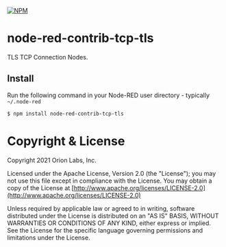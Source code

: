 
[![NPM](https://nodei.co/npm/node-red-contrib-tcp-tls.png)](https://nodei.co/npm/node-red-contrib-tcp-tls/)

node-red-contrib-tcp-tls
========================

TLS TCP Connection Nodes.

Install
-------

Run the following command in your Node-RED user directory - typically `~/.node-red`

```bash
$ npm install node-red-contrib-tcp-tls
```

# Copyright & License

Copyright 2021 Orion Labs, Inc.

Licensed under the Apache License, Version 2.0 (the "License");
you may not use this file except in compliance with the License.
You may obtain a copy of the License at [http://www.apache.org/licenses/LICENSE-2.0](http://www.apache.org/licenses/LICENSE-2.0)

Unless required by applicable law or agreed to in writing, software
distributed under the License is distributed on an "AS IS" BASIS,
WITHOUT WARRANTIES OR CONDITIONS OF ANY KIND, either express or implied.
See the License for the specific language governing permissions and
limitations under the License.
